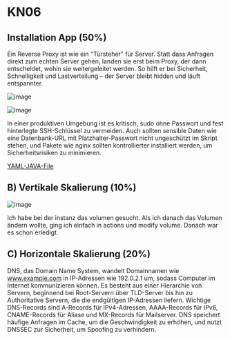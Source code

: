 # KN06

## Installation App (50%)

Ein Reverse Proxy ist wie ein "Türsteher" für Server. Statt dass Anfragen direkt zum echten Server gehen, landen sie erst beim Proxy, der dann entscheidet, wohin sie weitergeleitet werden. So hilft er bei Sicherheit, Schnelligkeit und Lastverteilung – der Server bleibt hidden und läuft entspannter.

![image](https://github.com/user-attachments/assets/dd5158e2-18db-4fc5-b130-0b09732d0ada)

![image](https://github.com/user-attachments/assets/04706788-91d7-463a-9263-ec5e14bcf356)

In einer produktiven Umgebung ist es kritisch, sudo ohne Passwort und fest hinterlegte SSH-Schlüssel zu vermeiden. Auch sollten sensible Daten wie eine Datenbank-URL mit Platzhalter-Passwort nicht ungeschützt im Skript stehen, und Pakete wie nginx sollten kontrollierter installiert werden, um Sicherheitsrisiken zu minimieren.

[YAML-JAVA-File](cloud-init-web-java.yaml)

## B) Vertikale Skalierung  (10%)

![image](https://github.com/user-attachments/assets/89868f11-f0b6-4dc7-92fb-027cc175abc4)

Ich habe bei der instanz das volumen gesucht. Als ich danach das Volumen ändern wollte, ging ich einfach in actions und modify volume. Danach war es schon erledigt.

## C) Horizontale Skalierung (20%)

DNS, das Domain Name System, wandelt Domainnamen wie www.example.com in IP-Adressen wie 192.0.2.1 um, sodass Computer im Internet kommunizieren können. Es besteht aus einer Hierarchie von Servern, beginnend bei Root-Servern über TLD-Server bis hin zu Authoritative Servern, die die endgültigen IP-Adressen liefern. Wichtige DNS-Records sind A-Records für IPv4-Adressen, AAAA-Records für IPv6, CNAME-Records für Aliase und MX-Records für Mailserver. DNS speichert häufige Anfragen im Cache, um die Geschwindigkeit zu erhöhen, und nutzt DNSSEC zur Sicherheit, um Spoofing zu verhindern.


